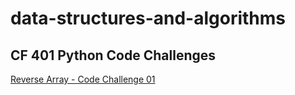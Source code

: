 # data-structures-and-algorithms
## CF 401 Python Code Challenges

[Reverse Array - Code Challenge 01](python/code_challenges/array_reverse/README.md)